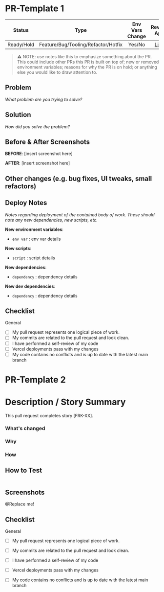 # PR-Template 1

| Status  | Type  | Env Vars Change | Review App | Ticket |
| :---: | :---: | :---: | :--: | :--: |
| Ready/Hold | Feature/Bug/Tooling/Refactor/Hotfix | Yes/No | [Link](<Review app link here>) | [Link](<ticket link here>) |

> ⚠️ NOTE: use notes like this to emphasize something about the PR. This could include other PRs this PR is built on top of; new or removed environment variables; reasons for why the PR is on hold; or anything else you would like to draw attention to.

## Problem

_What problem are you trying to solve?_


## Solution

_How did you solve the problem?_


## Before & After Screenshots

**BEFORE**:
[insert screenshot here]

**AFTER**:
[insert screenshot here]


## Other changes (e.g. bug fixes, UI tweaks, small refactors)


## Deploy Notes

_Notes regarding deployment of the contained body of work. These should note any
new dependencies, new scripts, etc._

**New environment variables**:

- `env var` : env var details

**New scripts**:

- `script` : script details

**New dependencies**:

- `dependency` : dependency details

**New dev dependencies**:

- `dependency` : dependency details


## Checklist

<!---
This checklist is mostly useful as a reminder of small things that can easily be forgotten.
Put an `x` in all the items that apply, make notes next to any that haven't been addressed,
Remove any items that are not relevant to this PR.
-->

General

- [ ] My pull request represents one logical piece of work.
- [ ] My commits are related to the pull request and look clean.
- [ ] I have performed a self-review of my code
- [ ] Vercel deployments pass with my changes
- [ ] My code contains no conflicts and is up to date with the latest main branch

# PR-Template 2

<!--- First, pick a good title.
-> Styleguide:
`[FRK-XXX] Verb short-title`
* Use the present tense ("Add feature" not "Added feature")
* Use the imperative mood ("Move cursor to..." not "Moves cursor to...")
* Limit the first line to 72 characters or less
-> if there is no ticket, provide a short summary in the Title above.

Examples of good PR titles:

* "[FRK-XX] Add so-and-so models"
* "[NO-TICKET] Fix duplicates such-and-such"

Make sure the title is in good english.
This entails grammar (that you can check with https://www.grammarly.com, but also capitalisation that you can check with https://capitalizemytitle.com/)
-->

# Description / Story Summary

<!---
Describe your changes with:

- What is it you are trying to create/change?
- Why do we need this?
- How are you implementing this?
- Try to add a short Loom video if you are introducing a fresh feature.
(Some best practices: https://google.github.io/eng-practices/review/developer/)
Try to give as much context as you can to the reviewer. Include links to previous relevant work like Github PRs/issues or Jira tickets.
-->

This pull request completes story [FRK-XX].

### What's changed

### Why

### How

## How to Test

<!-- For example:

1. Run `npm install` for latest dependencies
2. Other steps...
-->

```sh

```

## Screenshots

<!---
Include a screenshot of the relevant section of the app.
Adding a visual screenshot adds context for less technical readers.

You can use mac-native screenshot by using the hotkey `cmd+shift+4` and select the screeshot area.
-->

@Replace me!

## Checklist

<!---
This checklist is mostly useful as a reminder of small things that can easily be forgotten.
Put an `x` in all the items that apply, make notes next to any that haven't been addressed,
Remove any items that are not relevant to this PR.
-->

General

- [ ] My pull request represents one logical piece of work.
- [ ] My commits are related to the pull request and look clean.
- [ ] I have performed a self-review of my code
- [ ] Vercel deployments pass with my changes
- [ ] My code contains no conflicts and is up to date with the latest main branch

